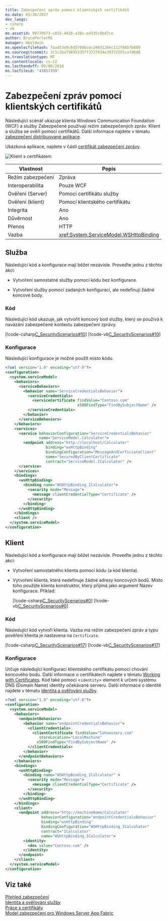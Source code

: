 ```yaml
---
title: Zabezpečení zpráv pomocí klientských certifikátů
ms.date: 03/30/2017
dev_langs:
- csharp
- vb
ms.assetid: 99770573-c815-4428-a38c-e4335c8bd7ce
author: BrucePerlerMS
manager: mbaldwin
ms.openlocfilehash: 7aad53e9c6d5708bceca9831264c112f885fb889
ms.sourcegitcommit: 3c1c3ba79895335ff3737934e39372555ca7d6d0
ms.translationtype: MT
ms.contentlocale: cs-CZ
ms.lasthandoff: 09/06/2018
ms.locfileid: "43857359"
---
```

# <a name="message-security-with-a-certificate-client"></a>Zabezpečení zpráv pomocí klientských certifikátů
Následující scénář ukazuje klienta Windows Communication Foundation (WCF) a služby Zabezpečené používají režim zabezpečených zpráv. Klient a služba se ověří pomocí certifikátů. Další informace najdete v tématu [zabezpečení distribuované aplikace](../../../../docs/framework/wcf/feature-details/distributed-application-security.md).  
  
 Ukázková aplikace, najdete v části [certifikát zabezpečení zprávy](../../../../docs/framework/wcf/samples/message-security-certificate.md).  
  
 ![Klient s certifikátem](../../../../docs/framework/wcf/feature-details/media/clientwithcertificate.gif "ClientWithCertificate")  
  
|Vlastnost|Popis|  
|--------------------|-----------------|  
|Režim zabezpečení|Zpráva|  
|Interoperabilita|Pouze WCF|  
|Ověření (Server)|Pomocí certifikátu služby|  
|Ověření (klient)|Pomocí klientského certifikátu|  
|Integrita|Ano|  
|Důvěrnost|Ano|  
|Přenos|HTTP|  
|Vazba|<xref:System.ServiceModel.WSHttpBinding>|  
  
## <a name="service"></a>Služba  
 Následující kód a konfigurace mají běžet nezávisle. Proveďte jednu z těchto akcí:  
  
-   Vytvoření samostatné služby pomocí kódu bez konfigurace.  
  
-   Vytvoření služby pomocí zadaných konfigurací, ale nedefinují žádné koncové body.  
  
### <a name="code"></a>Kód  
 Následující kód ukazuje, jak vytvořit koncový bod služby, který se používá k navázání zabezpečené kontextu zabezpečení zprávy.  
  
 [!code-csharp[C_SecurityScenarios#10](../../../../samples/snippets/csharp/VS_Snippets_CFX/c_securityscenarios/cs/source.cs#10)]
 [!code-vb[C_SecurityScenarios#10](../../../../samples/snippets/visualbasic/VS_Snippets_CFX/c_securityscenarios/vb/source.vb#10)]  
  
### <a name="configuration"></a>Konfigurace  
 Následující konfigurace je možné použít místo kódu.  
  
```xml  
<?xml version="1.0" encoding="utf-8"?>  
<configuration>  
  <system.serviceModel>  
    <behaviors>  
      <serviceBehaviors>  
        <behavior name="ServiceCredentialsBehavior">  
          <serviceCredentials>  
            <serviceCertificate findValue="Contoso.com"  
                                x509FindType="FindBySubjectName" />  
          </serviceCredentials>  
        </behavior>  
      </serviceBehaviors>  
    </behaviors>  
    <services>  
      <service behaviorConfiguration="ServiceCredentialsBehavior"   
               name="ServiceModel.Calculator">  
        <endpoint address="http://localhost/Calculator"   
                  binding="wsHttpBinding"  
                  bindingConfiguration="MessageAndCerficiateClient"   
                  name="SecuredByClientCertificate"  
                  contract="ServiceModel.ICalculator" />  
      </service>  
    </services>  
    <bindings>  
      <wsHttpBinding>  
        <binding name="WSHttpBinding_ICalculator">  
          <security mode="Message">  
            <message clientCredentialType="Certificate" />  
          </security>  
        </binding>  
      </wsHttpBinding>  
    </bindings>  
    <client />  
  </system.serviceModel>  
</configuration>  
```  
  
## <a name="client"></a>Klient  
 Následující kód a konfigurace mají běžet nezávisle. Proveďte jednu z těchto akcí:  
  
-   Vytvoření samostatného klienta pomocí kódu (a kód klienta).  
  
-   Vytvoření klienta, která nedefinuje žádné adresy koncových bodů. Místo toho použijte klienta konstruktor, který přijímá jako argument Název konfigurace. Příklad:  
  
     [!code-csharp[C_SecurityScenarios#0](../../../../samples/snippets/csharp/VS_Snippets_CFX/c_securityscenarios/cs/source.cs#0)]
     [!code-vb[C_SecurityScenarios#0](../../../../samples/snippets/visualbasic/VS_Snippets_CFX/c_securityscenarios/vb/source.vb#0)]  
  
### <a name="code"></a>Kód  
 Následující kód vytvoří klienta. Vazba má režim zabezpečení zpráv a typu pověření klienta je nastavena na `Certificate`.  
  
 [!code-csharp[C_SecurityScenarios#17](../../../../samples/snippets/csharp/VS_Snippets_CFX/c_securityscenarios/cs/source.cs#17)]
 [!code-vb[C_SecurityScenarios#17](../../../../samples/snippets/visualbasic/VS_Snippets_CFX/c_securityscenarios/vb/source.vb#17)]  
  
### <a name="configuration"></a>Konfigurace  
 Určuje následující konfiguraci klientského certifikátu pomocí chování koncového bodu. Další informace o certifikátech najdete v tématu [Working with Certificates](../../../../docs/framework/wcf/feature-details/working-with-certificates.md). Kód také pomocí <`identity`> element k určení systému DNS (Domain Name) identity očekávané serveru. Další informace o identitě najdete v tématu [identita a ověřování služby](../../../../docs/framework/wcf/feature-details/service-identity-and-authentication.md).  
  
```xml  
<?xml version="1.0" encoding="utf-8"?>  
<configuration>  
  <system.serviceModel>  
    <behaviors>  
      <endpointBehaviors>  
        <behavior name="endpointCredentialsBehavior">  
          <clientCredentials>  
            <clientCertificate findValue="Cohowinery.com"   
               storeLocation="LocalMachine"  
              x509FindType="FindBySubjectName" />  
          </clientCredentials>  
        </behavior>  
      </endpointBehaviors>  
    </behaviors>  
    <bindings>  
      <wsHttpBinding>  
        <binding name="WSHttpBinding_ICalculator" >  
          <security mode="Message">  
            <message clientCredentialType="Certificate" />  
          </security>  
        </binding>  
      </wsHttpBinding>  
    </bindings>  
    <client>  
      <endpoint address="http://machineName/Calculator"   
                behaviorConfiguration="endpointCredentialsBehavior"  
                binding="wsHttpBinding"  
                bindingConfiguration="WSHttpBinding_ICalculator"  
                contract="ICalculator"  
                name="WSHttpBinding_ICalculator">  
        <identity>  
          <dns value="Contoso.com" />  
        </identity>  
      </endpoint>  
    </client>  
  </system.serviceModel>  
</configuration>  
```  
  
## <a name="see-also"></a>Viz také  
 [Přehled zabezpečení](../../../../docs/framework/wcf/feature-details/security-overview.md)  
 [Identita a ověřování služby](../../../../docs/framework/wcf/feature-details/service-identity-and-authentication.md)  
 [Práce s certifikáty](../../../../docs/framework/wcf/feature-details/working-with-certificates.md)  
 [Model zabezpečení pro Windows Server App Fabric](https://go.microsoft.com/fwlink/?LinkID=201279&clcid=0x409)
